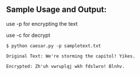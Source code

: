## Sample Usage and Output:
use -p <inputfile> for encrypting the text  

use -c <inputfile> for decrypt
```
$ python caesar.py -p sampletext.txt 

Original Text: We're storming the capitol! Yikes.

Encrypted: Zh'uh vwruplqj wkh fdslwro! Blnhv.
```
